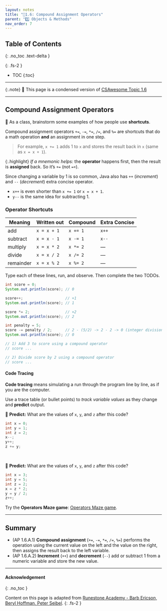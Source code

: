 ```yaml
---
layout: notes
title: "📓1.6: Compound Assignment Operators" 
parent: "1️⃣ Objects & Methods"
nav_order: 7
---
```


## Table of Contents
{: .no_toc .text-delta }

{: .fs-2 }
- TOC
{:toc}

---

{:.note}
📖 This page is a condensed version of [CSAwesome Topic 1.6](https://runestone.academy/ns/books/published/csawesome2/topic-1-6-compound-operators.html) 

---

## Compound Assignment Operators 

<div class="task" markdown="block">

💬 As a class, brainstorm some examples of how people use **shortcuts**.
  
</div>

Compound assignment operators `+=`, `-=`, `*=`, `/=`, and `%=` are shortcuts that do a math operation **and** an assignment in one step.  
> For example, `x += 1` adds 1 to `x` and stores the result back in `x` (same as `x = x + 1`).

{:.highlight}
_If a mnemonic helps:_ the **operator** happens first, then the result is **assigned** back. So it’s `+=` (not `=+`).

Since changing a variable by 1 is so common, Java also has `++` (_increment_) and `--` (_decrement_) extra concise operator.  
- `x++` is even shorter than `x += 1` or `x = x + 1`.  
- `y--` is the same idea for subtracting 1.

### Operator Shortcuts

| Meaning        | Written out      | Compound | Extra Concise |
|---|---|---|---|
| add            | `x = x + 1`      | `x += 1` | `x++` |
| subtract       | `x = x - 1`      | `x -= 1` | `x--` |
| multiply       | `x = x * 2`      | `x *= 2` | — |
| divide         | `x = x / 2`      | `x /= 2` | — |
| remainder      | `x = x % 2`      | `x %= 2` | — |

<div class="task" markdown="block">

Type each of these lines, run, and observe. Then complete the two TODOs.

```java
int score = 0;
System.out.println(score); // 0

score++;                   // +1
System.out.println(score); // 1

score *= 2;                // ×2
System.out.println(score); // 2

int penalty = 5;
score -= penalty / 2;      // 2 - (5/2) -> 2 - 2 -> 0 (integer division)
System.out.println(score); // 0

// 1) Add 3 to score using a compound operator
// score ...

// 2) Divide score by 2 using a compound operator
// score ...
```

</div>

#### Code Tracing

**Code tracing** means simulating a run through the program line by line, as if you are the computer. 

Use a trace table (or bullet points) to _track variable values_ as they change and **predict** output.

<div class="task" markdown="block">

🔮 **Predict:** What are the values of `x`, `y`, and `z` after this code?

```java
int x = 0;
int y = 1;
int z = 2;
x--;
y++;
z += y;
```

</div>

<br>

<div class="task" markdown="block">

🔮 **Predict:** What are the values of `x`, `y`, and `z` after this code?

```java
int x = 3;
int y = 5;
int z = 2;
x = z * 2;
y = y / 2;
z++;
```

</div>

Try the **Operators Maze game**: <a href="https://docs.google.com/document/d/1ZjA8oKeo8FYx2nXX4OOq5lUihopIQQ_HY-eoE5yZkk8/edit?usp=sharing" target="_blank" style="text-decoration:underline">Operators Maze game</a>.

---

## Summary

* (AP 1.6.A.1) **Compound assignment** (`+=`, `-=`, `*=`, `/=`, `%=`) performs the operation using the current value on the left and the value on the right, then assigns the result back to the left variable.
* (AP 1.6.A.2) **Increment** (`++`) and **decrement** (`--`) add or subtract 1 from a numeric variable and store the new value.

---

#### Acknowledgement
{: .no_toc }

Content on this page is adapted from [Runestone Academy - Barb Ericson, Beryl Hoffman, Peter Seibel](https://runestone.academy/ns/books/published/csawesome2/csawesome2.html).
{: .fs-2 }
